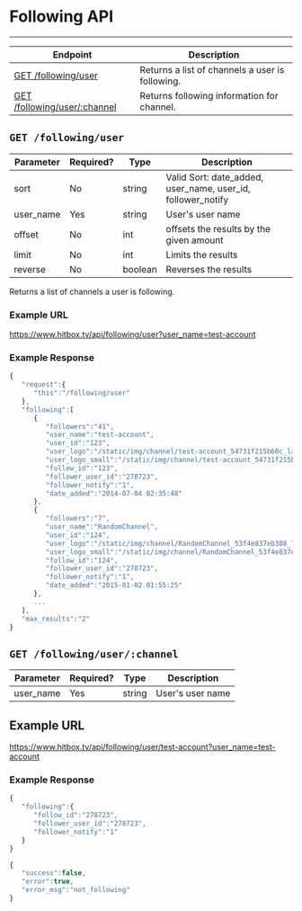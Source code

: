 # Following API
***


| Endpoint | Description |
| ---- | --------------- |
| [GET /following/user](/user/following.md#get-followinguser) | Returns a list of channels a user is following. |
| [GET /following/user/:channel](/user/following.md#getfollowinguserchannel) | Returns following information for channel. |

## `GET /following/user`

| Parameter | Required? | Type | Description |
| --- | --- | --- | --- |
| sort | No | string | Valid Sort: date_added, user_name, user_id, follower_notify |
| user_name | Yes | string | User's user name |
| offset | No | int | offsets the results by the given amount |
| limit | No | int | Limits the results |
| reverse | No | boolean | Reverses the results |

Returns a list of channels a user is following.

### Example URL

https://www.hitbox.tv/api/following/user?user_name=test-account

### Example Response 

```javascript
{
   "request":{
      "this":"/following/user"
   },
   "following":[
      {
         "followers":"41",
         "user_name":"test-account",
         "user_id":"123",
         "user_logo":"/static/img/channel/test-account_54731f215b60c_large.jpg",
         "user_logo_small":"/static/img/channel/test-account_54731f215b60c_small.jpg",
         "follow_id":"123",
         "follower_user_id":"278723",
         "follower_notify":"1",
         "date_added":"2014-07-04 02:35:48"
      },
      {
         "followers":"7",
         "user_name":"RandomChannel",
         "user_id":"124",
         "user_logo":"/static/img/channel/RandomChannel_53f4e837eb388_large.png",
         "user_logo_small":"/static/img/channel/RandomChannel_53f4e837eb388_small.png",
         "follow_id":"124",
         "follower_user_id":"278723",
         "follower_notify":"1",
         "date_added":"2015-01-02 01:55:25"
      },
      ...
   ],
   "max_results":"2"
}
```

## `GET /following/user/:channel`

| Parameter | Required? | Type | Description |
| --- | --- | --- | --- |
| user_name | Yes | string | User's user name |

## Example URL

https://www.hitbox.tv/api/following/user/test-account?user_name=test-account

### Example Response

```javascript
{
   "following":{
      "follow_id":"278723",
      "follower_user_id":"278723",
      "follower_notify":"1"
   }
}
```

```javascript
{
   "success":false,
   "error":true,
   "error_msg":"not_following"
}
```